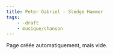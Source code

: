 ```yaml
---
title: Peter Gabriel - Sledge Hammer
tags:
    - -draft
    - musique/chanson
---
```


Page créée automatiquement, mais vide.
